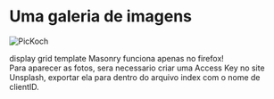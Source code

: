 # Uma galeria de imagens


![PicKoch](https://user-images.githubusercontent.com/53484858/124474365-d129f780-dd76-11eb-9c0a-02b5e3198e94.png)



display grid template Masonry funciona apenas no firefox!\
Para aparecer as fotos, sera necessario criar uma Access Key no site Unsplash, exportar ela para dentro do arquivo index com o nome de clientID.
